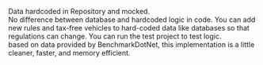 Data hardcoded in Repository and mocked. 
<br/>
No difference between database and hardcoded logic in code. You can add new rules and tax-free vehicles to hard-coded data like databases so that regulations can change.
You can run the test project to test logic. <br/>
based on data provided by BenchmarkDotNet, this implementation is a little cleaner, faster, and memory efficient.
